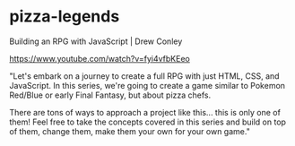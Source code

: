 # pizza-legends
Building an RPG with JavaScript | Drew Conley

https://www.youtube.com/watch?v=fyi4vfbKEeo 

"Let's embark on a journey to create a full RPG with just HTML, CSS, and JavaScript.
In this series, we're going to create a game similar to Pokemon Red/Blue or early Final Fantasy, but about pizza chefs.

There are tons of ways to approach a project like this... this is only one of them! Feel free to take the concepts covered 
in this series and build on top of them, change them, make them your own for your own game."
